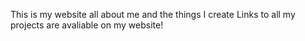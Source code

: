 This is my website all about me and the things I create
Links to all my projects are avaliable on my website!
